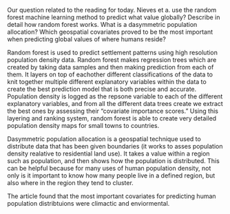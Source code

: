 Our question related to the reading for today.  Nieves et a. use the random forest machine learning method to predict what value globally?  Describe in detail how random forest works.  What is a dasymmetric population allocation? Which geospatial covariates proved to be the most important when predicting global values of where humans reside?

Random forest is used to predict settlement patterns using high resolution population density data. Random forest makes regression trees which are created by taking data samples and then making prediction from each of them. It layers on top of eachother different classifications of the data to knit together multiple different explanatory variables within the data to create the best prediction model that is both precise and accurate. Population density is logged as the repsone variable to each of the different explanatory variables, and from all the different data trees create we extract the best ones by assessing their “covariate importance scores.” Using this layering and ranking system, random forest is able to create very detailed population density maps for small towns to countries. 

Dasymmetric population allocation is a geospatial technique used to distribute data that has been given boundaries (it works to asses population density realative to residential land use). It takes a value within a region such as population, and then shows how the population is distributed. This can be helpful because for many uses of human population density, not only is it important to know how many people live in a defined region, but also where in the region they tend to cluster. 

The article found that the most important covariates for predicting human population distribtuions were climactic and enviormental.  

